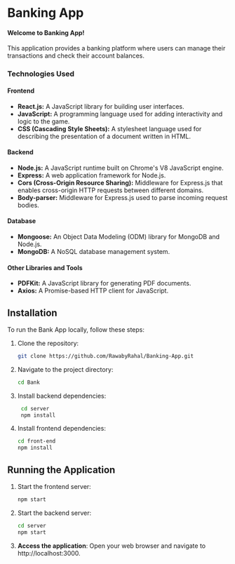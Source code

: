 # Banking App

#### Welcome to Banking App!
This application provides a banking platform where users can manage their transactions and check their account balances.

### Technologies Used

#### Frontend
- **React.js:** A JavaScript library for building user interfaces.
- **JavaScript:** A programming language used for adding interactivity and logic to the game.
- **CSS (Cascading Style Sheets):** A stylesheet language used for describing the presentation of a document written in HTML.

#### Backend
- **Node.js:** A JavaScript runtime built on Chrome's V8 JavaScript engine.
- **Express:** A web application framework for Node.js.
- **Cors (Cross-Origin Resource Sharing):** Middleware for Express.js that enables cross-origin HTTP requests between different domains.
- **Body-parser:** Middleware for Express.js used to parse incoming request bodies.

#### Database
- **Mongoose:** An Object Data Modeling (ODM) library for MongoDB and Node.js.
- **MongoDB:** A NoSQL database management system.

#### Other Libraries and Tools
- **PDFKit:** A JavaScript library for generating PDF documents.
- **Axios:** A Promise-based HTTP client for JavaScript.

## Installation

To run the Bank App locally, follow these steps:

1. Clone the repository:
   
   ```bash
   git clone https://github.com/RawabyRahal/Banking-App.git
   
2. Navigate to the project directory:
   
    ```bash
    cd Bank

3. Install backend dependencies:
   
   ```bash
    cd server
    npm install

4. Install frontend dependencies:
   ```bash
   cd front-end
   npm install
   
## Running the Application

1. Start the frontend server:
   
   ```bash
   npm start
   
2. Start the backend server:

    ```bash
    cd server
    npm start

3. **Access the application**:
   Open your web browser and navigate to http://localhost:3000.
